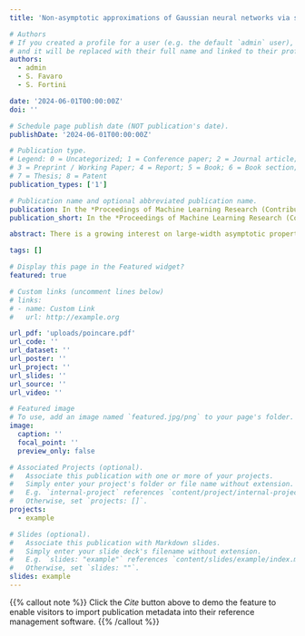 ```yaml
---
title: 'Non-asymptotic approximations of Gaussian neural networks via second-order Poincaré inequalities'

# Authors
# If you created a profile for a user (e.g. the default `admin` user), write the username (folder name) here
# and it will be replaced with their full name and linked to their profile.
authors:
  - admin
  - S. Favaro
  - S. Fortini

date: '2024-06-01T00:00:00Z'
doi: ''

# Schedule page publish date (NOT publication's date).
publishDate: '2024-06-01T00:00:00Z'

# Publication type.
# Legend: 0 = Uncategorized; 1 = Conference paper; 2 = Journal article;
# 3 = Preprint / Working Paper; 4 = Report; 5 = Book; 6 = Book section;
# 7 = Thesis; 8 = Patent
publication_types: ['1']

# Publication name and optional abbreviated publication name.
publication: In the *Proceedings of Machine Learning Research (Contributed talk at the 6th Symposium on Advances in Approximate Bayesian Inference)* 
publication_short: In the *Proceedings of Machine Learning Research (Contributed talk at the 6th Symposium on Advances in Approximate Bayesian Inference)* 

abstract: There is a growing interest on large-width asymptotic properties of Gaussian neural networks (NNs), namely NNs whose weights are initialized according to Gaussian distributions. A well-established result is that, as the width goes to infinity, a Gaussian NN converges in distribution to a Gaussian stochastic process, which provides an asymptotic or qualitative Gaussian approximation of the NN. In this paper, we introduce some non-asymptotic or quantitative Gaussian approximations of Gaussian NNs, quantifying the approximation error with respect to some popular distances for (probability) distributions, e.g. the 1-Wasserstein distance, the total variation distance and the Kolmogorov-Smirnov distance. Our results rely on the use of second-order Gaussian Poincaré inequalities, which provide tight estimates of the approximation error, with optimal rates. This is a novel application of second-order Gaussian Poincaré inequalities, which are well-known in the probabilistic literature for being a powerful tool to obtain Gaussian approximations of general functionals of Gaussian stochastic processes. A generalization of our results to deep Gaussian NNs is discussed.

tags: []

# Display this page in the Featured widget?
featured: true

# Custom links (uncomment lines below)
# links:
# - name: Custom Link
#   url: http://example.org

url_pdf: 'uploads/poincare.pdf'
url_code: ''
url_dataset: ''
url_poster: ''
url_project: ''
url_slides: ''
url_source: ''
url_video: ''

# Featured image
# To use, add an image named `featured.jpg/png` to your page's folder.
image:
  caption: ''
  focal_point: ''
  preview_only: false

# Associated Projects (optional).
#   Associate this publication with one or more of your projects.
#   Simply enter your project's folder or file name without extension.
#   E.g. `internal-project` references `content/project/internal-project/index.md`.
#   Otherwise, set `projects: []`.
projects:
  - example

# Slides (optional).
#   Associate this publication with Markdown slides.
#   Simply enter your slide deck's filename without extension.
#   E.g. `slides: "example"` references `content/slides/example/index.md`.
#   Otherwise, set `slides: ""`.
slides: example
---
```


{{% callout note %}}
Click the _Cite_ button above to demo the feature to enable visitors to import publication metadata into their reference management software.
{{% /callout %}}

<!-- {{% callout note %}}
Create your slides in Markdown - click the _Slides_ button to check out the example.
{{% /callout %}}

Supplementary notes can be added here, including [code, math, and images](https://wowchemy.com/docs/writing-markdown-latex/). -->